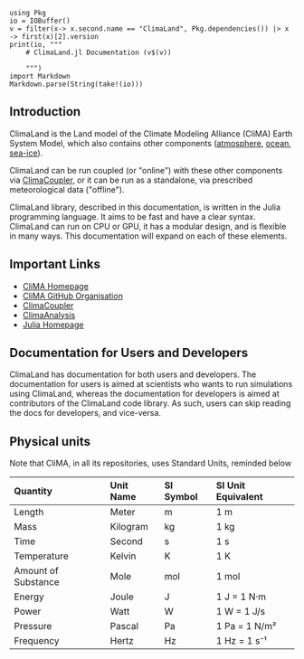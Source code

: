 ```@eval
using Pkg
io = IOBuffer()
v = filter(x-> x.second.name == "ClimaLand", Pkg.dependencies()) |> x -> first(x)[2].version
print(io, """
    # ClimaLand.jl Documentation (v$(v))

    """)
import Markdown
Markdown.parse(String(take!(io)))
```

## Introduction

ClimaLand is the Land model of the Climate Modeling Alliance (CliMA) Earth System Model, which
also contains other components ([atmosphere](https://github.com/CliMA/ClimaAtmos.jl), [ocean](https://github.com/CliMA/ClimaOcean.jl), [sea-ice](https://github.com/CliMA/ClimaSeaIce.jl)).

ClimaLand can be run coupled (or "online") with these other components via [ClimaCoupler](https://github.com/CliMA/ClimaCoupler.jl),
or it can be run as a standalone, via prescribed meteorological data ("offline").

ClimaLand library, described in this documentation, is written in the Julia
programming language. It aims to be fast and have a clear syntax. ClimaLand
can run on CPU or GPU, it has a modular design, and is flexible in many ways. This documentation will expand on each of these elements.

## Important Links

- [CliMA Homepage](https://clima.caltech.edu/)
- [CliMA GitHub Organisation](https://github.com/CliMA)
- [ClimaCoupler](https://github.com/CliMA/ClimaCoupler.jl)
- [ClimaAnalysis](https://github.com/CliMA/ClimaAnalysis.jl)
- [Julia Homepage](https://julialang.org)

## Documentation for Users and Developers

ClimaLand has documentation for both users and developers. The documentation for users is aimed at scientists who wants
to run simulations using ClimaLand, whereas the documentation for developers is aimed at contributors of the ClimaLand
code library. As such, users can skip reading the docs for developers, and vice-versa.

## Physical units

Note that CliMA, in all its repositories, uses Standard Units, reminded below

| Quantity              | Unit Name | SI Symbol | SI Unit Equivalent  |
|:----------------------|:----------|:----------|:--------------------|
| Length                | Meter     | m         | 1 m                 |
| Mass                  | Kilogram  | kg        | 1 kg                |
| Time                  | Second    | s         | 1 s                 |
| Temperature           | Kelvin    | K         | 1 K                 |
| Amount of Substance   | Mole      | mol       | 1 mol               |
| Energy                | Joule     | J         | 1 J = 1 N·m         |
| Power                 | Watt      | W         | 1 W = 1 J/s         |
| Pressure              | Pascal    | Pa        | 1 Pa = 1 N/m²       |
| Frequency             | Hertz     | Hz        | 1 Hz = 1 s⁻¹        |

